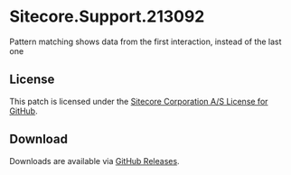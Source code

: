 # Sitecore.Support.213092
Pattern matching shows data from the first interaction, instead of the last one

## License  
This patch is licensed under the [Sitecore Corporation A/S License for GitHub](https://github.com/sitecoresupport/Sitecore.Support.213092/blob/master/LICENSE).  

## Download  
Downloads are available via [GitHub Releases](https://github.com/sitecoresupport/Sitecore.Support.213092/releases).  

